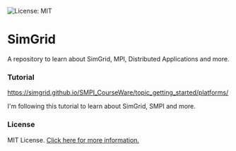 ![License: MIT](https://img.shields.io/badge/License-MIT-blue.svg)

# SimGrid
A repository to learn about SimGrid, MPI, Distributed Applications and more.

### Tutorial

https://simgrid.github.io/SMPI_CourseWare/topic_getting_started/platforms/

I'm following this tutorial to learn about SimGrid, SMPI and more.

### License
MIT License. [Click here for more information.](LICENSE)
